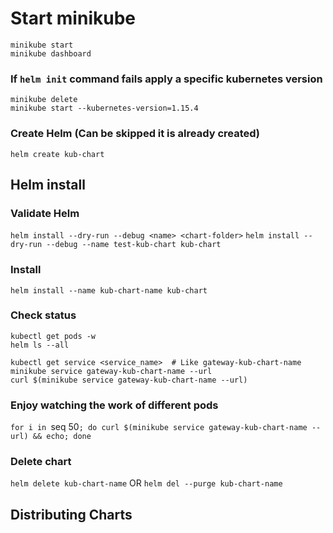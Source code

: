 # Start minikube

```
minikube start
minikube dashboard
```

### If `helm init` command fails apply a specific kubernetes version

```
minikube delete
minikube start --kubernetes-version=1.15.4
```

### Create Helm (Can be skipped it is already created)

`helm create kub-chart`

## Helm install

### Validate Helm

`helm install --dry-run --debug <name> <chart-folder>`
`helm install --dry-run --debug --name test-kub-chart kub-chart`

### Install

`helm install --name kub-chart-name kub-chart`

### Check status

```
kubectl get pods -w
helm ls --all

kubectl get service <service_name>  # Like gateway-kub-chart-name
minikube service gateway-kub-chart-name --url
curl $(minikube service gateway-kub-chart-name --url)

```

### Enjoy watching the work of different pods

`for i in `seq 50`; do curl $(minikube service gateway-kub-chart-name --url) && echo; done`

### Delete chart

`helm delete kub-chart-name`
OR
`helm del --purge kub-chart-name`

## Distributing Charts
